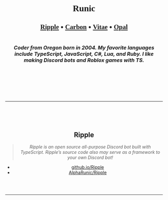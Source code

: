 <html>
    <header>
        <h1 align="center">
            <br>
            <strong style="font-family: Verdana;">
            Runic
            </strong>
            <br>
        </h1>
        <h2 align="center">
            <a style="font-family: Verdana;" href="#ripple">Ripple</a>
            •
            <a style="font-family: Verdana;"  href="#carbon">Carbon</a>
            •
            <a style="font-family: Verdana;"  href="#vitae">Vitae</a>
            •
            <a style="font-family: Verdana;"  href="#opal">Opal</a>
        </h2>
        <h3 align="center">
            <br>
            <i>
            Coder from Oregon born in 2004. My favorite languages include TypeScript, JavaScript, C#, Lua, and Ruby. I like making Discord bots and Roblox games with TS.
            </i>
            <br>
        </h3>
    </header>
    <body>
        <br><br><br>
        <hr />
        <br><br><br>
        <h2 id="ripple" align="center">
            <strong>
            Ripple
            </strong>
        </h2>
        <blockquote align="center">
            <i>
            Ripple is an open source all-purpose Discord bot built with TypeScript. Ripple’s source code also may serve as a framework to your own Discord bot!
            </i>
        </blockquote>
        <ul align="center">
            <li>
                <a title="github.io Website" href="https://alpharunic.github.io/Ripple" target="_blank">
                github.io/Ripple
                </a>
            </li>
            <li>
                <a title="Repository" href="https://github.com/AlphaRunic/Ripple" target="_blank">
                AlphaRunic/Ripple
                </a>
            </li>
        </ul>
        <br><br><hr /><br><br>
    </body>
</html>